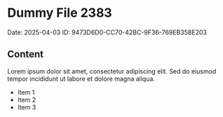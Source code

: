 # Dummy File 2383

Date: 2025-04-03
ID: 9473D6D0-CC70-42BC-9F36-769EB358E203

## Content

Lorem ipsum dolor sit amet, consectetur adipiscing elit.
Sed do eiusmod tempor incididunt ut labore et dolore magna aliqua.

* Item 1
* Item 2
* Item 3

